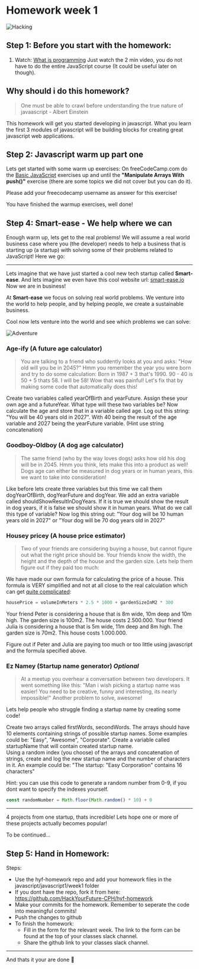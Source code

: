 # Homework week 1

![Hacking](https://media.giphy.com/media/eCqFYAVjjDksg/giphy.gif)
## Step 1: Before you start with the homework:
1. Watch: [What is programming](https://www.khanacademy.org/computing/computer-programming/programming/intro-to-programming/v/programming-intro) Just watch the 2 min video, you do not have to do the entire JavaScript course (It could be useful later on though). 

## Why should i do this homework?
> One must be able to crawl before understanding the true nature of javaascript - Albert Einstein

This homework will get you started developing in javascript. What you learn the first 3 modules of javascript will be building blocks for creating great javascript web applications.

## Step 2: Javascript warm up part one
Lets get started with some warm up exercises: On freeCodeCamp.com do the [Basic JavaScript](https://learn.freecodecamp.org/javascript-algorithms-and-data-structures/basic-javascript) exercises up and until the **"Manipulate Arrays With push()"** exercise (there are some topics we did not cover but you can do it).

Please add your freecodecamp username as answer for this exercise!

You have finished the warmup exercises, well done!

## Step 4: Smart-ease - We help where we can
Enough warm up, lets get to the real problems! We will assume a real world business case where you (the developer) needs to help a business that is starting up (a startup) with solving some of their problems related to JavaScript! Here we go:

---

Lets imagine that we have just started a cool new tech startup called **Smart-ease**. And lets imagine we even have this cool website url: [smart-ease.io](smart-ease.io) Now we are in business!

At **Smart-ease** we focus on solving real world problems. We venture into the world to help people, and by helping people, we create a sustainable business.

Cool now lets venture into the world and see which problems we can solve:

![Adventure](https://media.giphy.com/media/oj2GhTqAIoNIk/giphy.gif)

### Age-ify (A future age calculator)
> You are talking to a friend who suddently looks at you and asks: "How old will you be in 2045?" Hmm you remember the year you were born and try to do some calculation: Born in 1987 + 3 that's 1990. 90 - 40 is 50 + 5 thats 58. I will be 58! Wow that was painful! Let's fix that by making some code that automatically does this!

Create two variables called yearOfBirth and yearFuture. Assign these your own age and a futureYear.
What type will these two variables be? Now calculate the age and store that in a variable called age. Log out this string:
"You will be 40 years old in 2027". With 40 being the result of the age variable and 2027 being the yearFuture variable. (Hint use string concatenation)

### Goodboy-Oldboy (A dog age calculator)
> The same friend (who by the way loves dogs) asks how old his dog will be in 2045. Hmm you think, lets make this into a product as well!
Dogs age can either be measured in dog years or in human years, this we want to take into consideration! 

Like before lets create three variables but this time we call them dogYearOfBirth, dogYearFuture and dogYear. We add an extra variable called shouldShowResultInDogYears. If it is true we should show the result in dog years, if it is false we should show it in human years. What do we call this type of variable? Now log this string out:
"Your dog will be 10 human years old in 2027"
or 
"Your dog will be 70 dog years old in 2027"

### Housey pricey (A house price estimator)
> Two of your friends are considering buying a house, but cannot figure out what the right price should be. Your friends know the width, the height and the depth of the house and the garden size. Lets help them figure out if they paid too much:

We have made our own formula for calculating the price of a house. This formula is VERY simplified and not at all close to the real calculation which can get [quite complicated](https://www.kaggle.com/erick5/predicting-house-prices-with-machine-learning):
```js
housePrice = volumeInMeters * 2.5 * 1000 + gardenSizeInM2 * 300
```

Your friend Peter is considering a house that is 8m wide, 10m deep and 10m high. The garden size is 100m2. The house costs 2.500.000.
Your friend Julia is considering a house that is 5m wide, 11m deep and 8m high. The garden size is 70m2. This house costs 1.000.000.

Figure out if Peter and Julia are paying too much or too little using javascript and the formula specified above.

### Ez Namey (Startup name generator) *Optional*
> At a meetup you overhear a conversation between two developers. It went something like this: "Man i wish picking a startup name was easier! You need to be creative, funny and interesting, its nearly impossible!" Another problem to solve, awesome!

Lets help people who struggle finding a startup name by creating some code!

Create two arrays called firstWords, secondWords. The arrays should have 10 elements containing strings of possible startup names. Some examples could be: "Easy", "Awesome", "Corporate".
Create a variable called startupName that will contain created startup name.  
Using a random index (you choose) of the arrays and concatenation of strings, create and log the new startup name and the number of characters in it. 
An example could be: "The startup: "Easy Corporation" contains 16 characters"

Hint: you can use this code to generate a random number from 0-9, if you dont want to specify the indexes yourself.
```js
const randomNumber = Math.floor(Math.random() * 10) + 0
```
---

4 projects from one startup, thats incredible! Lets hope one or more of these projects actually becomes popular!

To be continued...


## Step 5: Hand in Homework:

Steps:
* Use the hyf-homework repo and add your homework files in the javascript/javascript1/week1 folder
* If you dont have the repo, fork it from here: https://github.com/HackYourFuture-CPH/hyf-homework
* Make your commits for the homework. Remember to seperate the code into meaningful commits!
* Push the changes to github
* To finish the homework:
  * Fill in the form for the relevant week. The link to the form can be found at the top of your classes slack channel. 
  * Share the github link to your classes slack channel. 

---

And thats it your are done 🎉
